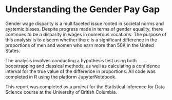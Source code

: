 # Understanding the Gender Pay Gap
Gender wage disparity is a multifaceted issue rooted in societal norms and systemic biases. Despite progress made in terms of gender equality, there continues to be a disparity in wages in numerous vocations. The purpose of this analysis is to discern whether there is a significant difference in the proportions of men and women who earn more than 50K in the United States. 

The analysis involves conducting a hypothesis test using both bootstrapping and classical methods, as well as calculating a confidence interval for the true value of the difference in proportions. All code was completed in R using the platform JupyterNotebook.

This report was completed as a project for the Statistical Inference for Data Science course at the University of British Columbia. 
